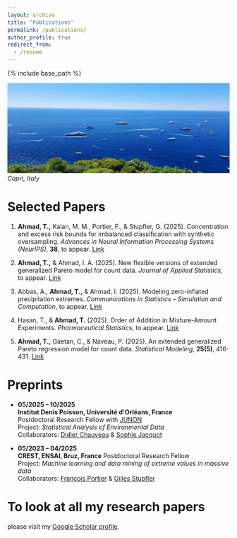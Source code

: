 ```yaml
---
layout: archive
title: "Publications"
permalink: /publications/
author_profile: true
redirect_from:
  - /resume
---
```


{% include base_path %}
<!-- Memory picture -->
![My memory at Capri](/images/capri1.jpg)
*Capri, Italy*

Selected Papers
======
1. **Ahmad, T.,** Kalan, M. M., Portier, F., & Stupfler, G. (2025). Concentration and excess risk bounds for imbalanced classification with synthetic oversampling. <i>Advances in Neural Information Processing Systems (NeurIPS)</i>, **38**, to appear. <a href="https://doi.org/10.48550/arXiv.2510.20472" target="_blank" rel="noopener noreferrer">Link</a>

2. **Ahmad, T.,** & Ahmad, I. A. (2025). New flexible versions of extended generalized Pareto model for count data. <i>Journal of Applied Statistics</i>, to appear. <a href="https://doi.org/10.48550/arXiv.2409.18719" target="_blank" rel="noopener noreferrer">Link</a>

3. Abbas, A., **Ahmad, T.,** & Ahmad, I. (2025). Modeling zero-inflated precipitation extremes. <i>Communications in Statistics – Simulation and Computation</i>, to appear. <a href="https://doi.org/10.48550/arXiv.2504.11058" target="_blank" rel="noopener noreferrer">Link</a>

4. Hasan, T., & **Ahmad, T.** (2025). Order of Addition in Mixture-Amount Experiments. <i>Pharmaceutical Statistics</i>, to appear. <a href="https://doi.org/10.48550/arXiv.2410.04864" target="_blank" rel="noopener noreferrer">Link</a>

5. **Ahmad, T.,** Gaetan, C., & Naveau, P. (2025). An extended generalized Pareto regression model for count data. <i>Statistical Modeling</i>, **25(5)**, 416-431. <a href="https://doi.org/10.1177/1471082X241266729" target="_blank" rel="noopener noreferrer">Link</a>


Preprints
======
* **05/2025 – 10/2025**  
  **Institut Denis Poisson, Université d'Orléans, France**  
  Postdoctoral Research Fellow with  <a href="https://www.junon-cvl.fr/fr" target="_blank" rel="noopener noreferrer">JUNON</a><br> 
  Project: *Statistical Analysis of Environmental Data*  
  Collaborators:  <a href="https://www.idpoisson.fr/chauveau/" target="_blank" rel="noopener noreferrer">Didier Chauveau</a> & <a href="https://www.univ-orleans.fr/lifo/membre/Sophie.JACQUOT" target="_blank" rel="noopener noreferrer">Sophie Jacquot</a>

* **05/2023 – 04/2025**  
  **CREST, ENSAI, Bruz, France**
  Postdoctoral Research Fellow<br> 
  Project: *Machine learning and data mining of extreme values in massive data*  
  Collaborators:  <a href="https://sites.google.com/site/fportierwebpage/" target="_blank" rel="noopener noreferrer">François Portier</a> & <a href="https://math.univ-angers.fr/~stupfler/" target="_blank" rel="noopener noreferrer">Gilles Stupfler</a>

To look at all my research papers
======
please visit my 
<a href="https://scholar.google.com/citations?user=0Unv8IAAAAAJ&hl=en" target="_blank" rel="noopener noreferrer">Google Scholar profile</a>.

